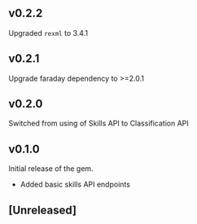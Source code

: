 ## v0.2.2

Upgraded `rexml` to 3.4.1

## v0.2.1

Upgrade faraday dependency to >=2.0.1

## v0.2.0

Switched from using of Skills API to Classification API

## v0.1.0

Initial release of the gem. 

- Added basic skills API endpoints

## [Unreleased]
